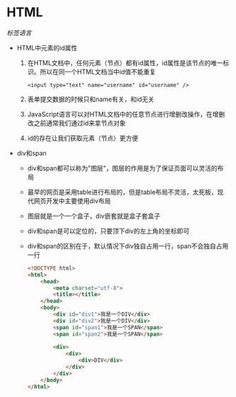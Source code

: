 # HTML

*标签语言*

- HTML中元素的id属性

  1. 在HTML文档中，任何元素（节点）都有id属性，id属性是该节点的唯一标识。所以在同一个HTML文档当中id值不能重复

     `<input type="text" name="username" id="username" />`

  2. 表单提交数据的时候只和name有关，和id无关

  3. JavaScript语言可以对HTML文档中的任意节点进行增删改操作，在增删改之前通常我们通过id来拿节点对象

  4. id的存在让我们获取元素（节点）更方便

  

- div和span

  - div和span都可以称为"图层"，图层的作用是为了保证页面可以灵活的布局

  - 最早的网页是采用table进行布局的，但是table布局不灵活，太死板，现代网页开发中主要使用div布局

  - 图层就是一个一个盒子，div嵌套就是盒子套盒子

  - div和span是可以定位的，只要顶下div的左上角的坐标即可

  - div和span的区别在于，默认情况下div独自占用一行，span不会独自占用一行

    ```html
    <!DOCTYPE html>
    <html>
    	<head>
    		<meta charset="utf-8">
    		<title></title>
    	</head>
    	<body>
    		<div id="div1">我是一个DIV</div>
    		<div id="div2">我是一个DIV</div>
    		<span id="span1">我是一个SPAN</span>
    		<span id="span2">我是一个SPAN</span>
    		
    		<div>
    			<div>
    				<div>DIV</div>
    			</div>
    		</div>
    	</body>
    </html>
    ```

    

